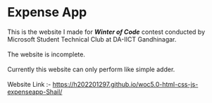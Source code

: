 # Expense App
This is the website I made for _**Winter of Code**_ contest conducted by Microsoft Student Technical Club at DA-IICT Gandhinagar.<br/><br/>
The website is incomplete.<br/><br/>
Currently this website can only perform like simple adder.<br/><br/>
Website Link :- https://h202201297.github.io/woc5.0-html-css-js-expenseapp-Shail/
